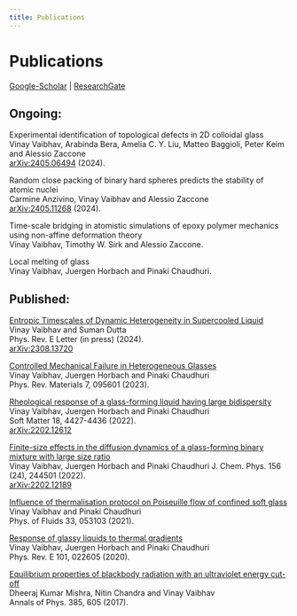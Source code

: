 ```yaml
---
title: Publications
---
```


# Publications  
[Google-Scholar](https://scholar.google.com/citations?user=AicxZvsAAAAJ&hl=hi&oi=ao) | [ResearchGate](https://www.researchgate.net/profile/Vinay_Vaibhav)  

## Ongoing:

Experimental identification of topological defects in 2D colloidal glass  
Vinay Vaibhav, Arabinda Bera, Amelia C. Y. Liu, Matteo Baggioli, Peter Keim and Alessio Zaccone  
[arXiv:2405.06494](https://arxiv.org/abs/2405.06494) (2024).

Random close packing of binary hard spheres predicts the stability of atomic nuclei  
Carmine Anzivino, Vinay Vaibhav and Alessio Zaccone  
[arXiv:2405.11268](https://arxiv.org/abs/2405.11268) (2024).

Time-scale bridging in atomistic simulations of epoxy polymer mechanics using non-affine deformation theory  
Vinay Vaibhav, Timothy W. Sirk and Alessio Zaccone.  

Local melting of glass  
Vinay Vaibhav, Juergen Horbach and Pinaki Chaudhuri.

## Published:
[Entropic Timescales of Dynamic Heterogeneity in Supercooled Liquid](https://journals.aps.org/pre/accepted/cd076Yd2W4918d8ac5466f951dac969173ad2fccd)  
Vinay Vaibhav and Suman Dutta  
Phys. Rev. E Letter (in press) (2024).  
[arXiv:2308.13720](https://arxiv.org/abs/2308.13720)

[Controlled Mechanical Failure in Heterogeneous Glasses](https://journals.aps.org/prmaterials/abstract/10.1103/PhysRevMaterials.7.095601)   
Vinay Vaibhav, Juergen Horbach and Pinaki Chaudhuri  
Phys. Rev. Materials 7, 095601 (2023).

[Rheological response of a glass-forming liquid having large bidispersity](https://pubs.rsc.org/en/Content/ArticleLanding/2022/SM/D2SM00326K)  
Vinay Vaibhav, Juergen Horbach and Pinaki Chaudhuri  
Soft Matter 18, 4427-4436 (2022).  
[arXiv:2202.12612](https://arxiv.org/abs/2202.12612)

[Finite-size effects in the diffusion dynamics of a glass-forming binary mixture with large size ratio](https://aip.scitation.org/doi/10.1063/5.0090330)  
Vinay Vaibhav, Juergen Horbach and Pinaki Chaudhuri 
J. Chem. Phys. 156 (24), 244501 (2022).  
[arXiv:2202.12189](https://arxiv.org/abs/2202.12189)

[Influence of thermalisation protocol on Poiseuille flow of confined soft glass](https://aip.scitation.org/doi/pdf/10.1063/5.0045302)  
Vinay Vaibhav and Pinaki Chaudhuri  
Phys. of Fluids 33, 053103 (2021).

[Response of glassy liquids to thermal gradients](https://journals.aps.org/pre/abstract/10.1103/PhysRevE.101.022605)  
Vinay Vaibhav, Juergen Horbach and Pinaki Chaudhuri  
Phys. Rev. E 101, 022605 (2020).

[Equilibrium properties of blackbody radiation with an ultraviolet energy cut-off](https://doi.org/10.1016/j.aop.2017.08.004)  
Dheeraj Kumar Mishra, Nitin Chandra and Vinay Vaibhav  
Annals of Phys. 385, 605 (2017).
